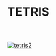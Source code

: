 <h1>TETRIS</h1></br></br>
<a href='https://postimg.cc/K1j3L32M' target='_blank'><img src='https://i.postimg.cc/zGSCsT20/tetris2.gif' border='0' alt='tetris2'/></a>
